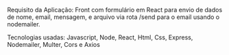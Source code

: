 Requisito da Aplicação:
Front com formulário em React para envio de dados de nome, email, mensagem, e arquivo via rota /send para o email usando o nodemailer.

Tecnologias usadas:
Javascript, Node, React, Html, Css, Express, Nodemailer, Multer, Cors e Axios
